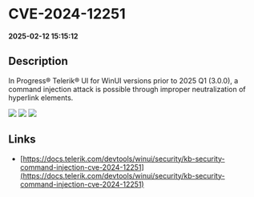 # CVE-2024-12251

**2025-02-12 15:15:12**

## Description
In Progress® Telerik® UI for WinUI versions prior to 2025 Q1 (3.0.0), a command injection attack is possible through improper neutralization of hyperlink elements.

![](https://img.shields.io/static/v1?label=Score&message=7.8&color=red)
![](https://img.shields.io/static/v1?label=Severity&message=HIGH&color=red)
![](https://img.shields.io/static/v1?label=CWE&message=RCE&color=green)

## Links
- [https://docs.telerik.com/devtools/winui/security/kb-security-command-injection-cve-2024-12251](https://docs.telerik.com/devtools/winui/security/kb-security-command-injection-cve-2024-12251)
